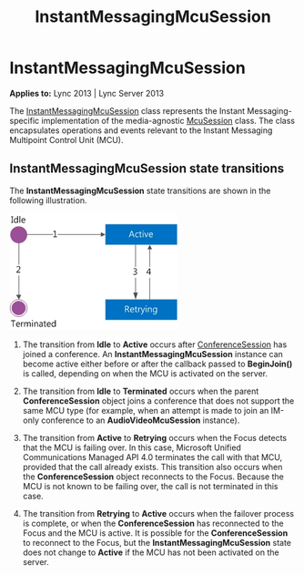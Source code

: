 ﻿---
title: InstantMessagingMcuSession
TOCTitle: InstantMessagingMcuSession
ms:assetid: 3d37a168-8520-4724-818c-b6995673ae24
ms:mtpsurl: https://msdn.microsoft.com/en-us/library/Dn466026(v=office.15)
ms:contentKeyID: 57103019
ms.date: 07/25/2014
mtps_version: v=office.15
---

# InstantMessagingMcuSession


**Applies to:** Lync 2013 | Lync Server 2013

The [InstantMessagingMcuSession](https://msdn.microsoft.com/en-us/library/hh382004\(v=office.15\)) class represents the Instant Messaging-specific implementation of the media-agnostic [McuSession](https://msdn.microsoft.com/en-us/library/hh384975\(v=office.15\)) class. The class encapsulates operations and events relevant to the Instant Messaging Multipoint Control Unit (MCU).

## InstantMessagingMcuSession state transitions

The **InstantMessagingMcuSession** state transitions are shown in the following illustration.

![InstantMessagingMcuSession state transitions](images/Dn466029.StateMach_McuSession(Office.15).jpg "InstantMessagingMcuSession state transitions")

1.  The transition from **Idle** to **Active** occurs after [ConferenceSession](https://msdn.microsoft.com/en-us/library/hh349315\(v=office.15\)) has joined a conference. An **InstantMessagingMcuSession** instance can become active either before or after the callback passed to **BeginJoin()** is called, depending on when the MCU is activated on the server.

2.  The transition from **Idle** to **Terminated** occurs when the parent **ConferenceSession** object joins a conference that does not support the same MCU type (for example, when an attempt is made to join an IM-only conference to an **AudioVideoMcuSession** instance).

3.  The transition from **Active** to **Retrying** occurs when the Focus detects that the MCU is failing over. In this case, Microsoft Unified Communications Managed API 4.0 terminates the call with that MCU, provided that the call already exists. This transition also occurs when the **ConferenceSession** object reconnects to the Focus. Because the MCU is not known to be failing over, the call is not terminated in this case.

4.  The transition from **Retrying** to **Active** occurs when the failover process is complete, or when the **ConferenceSession** has reconnected to the Focus and the MCU is active. It is possible for the **ConferenceSession** to reconnect to the Focus, but the **InstantMessagingMcuSession** state does not change to **Active** if the MCU has not been activated on the server.

